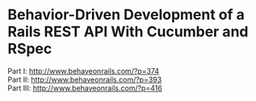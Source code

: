 # Behavior-Driven Development of a Rails REST API With Cucumber and RSpec 
Part I: http://www.behaveonrails.com/?p=374 <br />
Part II: http://www.behaveonrails.com/?p=393 <br />
Part III: http://www.behaveonrails.com/?p=416
